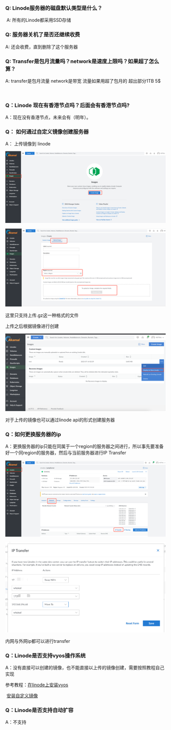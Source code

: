 ### Q: Linode服务器的磁盘默认类型是什么？

​       A: 所有的Linode都采用SSD存储



### Q: 服务器关机了是否还继续收费

A: 还会收费，直到删除了这个服务器



### Q: Transfer是包月流量吗？network是速度上限吗？如果超了怎么算？

A: transfer是包月流量 network是带宽 流量如果用超了包月的 超出部分1TB 5$

​	

### Q：Linode 现在有香港节点吗？后面会有香港节点吗?

A：现在没有香港节点，未来会有（明年）。



### Q： 如何通过自定义镜像创建服务器

A： 上传镜像到 linode

![image-20230713161044009](../picture/image-20230713161044009.png)

![image-20230713161236638](../picture/image-20230713161236638.png)

这里只支持上传.gz这一种格式的文件 



上传之后根据镜像进行创建

![image-20230714112610718](../picture/image-20230714112610718.png)

对于上传的镜像也可以通过linode api的形式创建服务器



### Q：如何更换服务器的ip

A：更换服务器的ip只能在同属于一个region的服务器之间进行，所以事先要准备好一个同region的服务器，然后与当前服务器进行IP Transfer

![image-20230814095403709](../picture/image-20230814095403709.png)

![image-20230814095948664](../picture/README.png)

内网与外网ip都可以进行transfer





### Q：Linode是否支持vyos操作系统

A：没有直接可以创建的镜像，也不能直接以上传的镜像创建，需要按照教程自己实现

参考教程：[在linode上安装vyos](https://www.linode.com/community/questions/18630/how-do-i-install-vyos-on-my-linode)

​					[安装自定义镜像](https://www.linode.com/docs/products/compute/compute-instances/guides/install-a-custom-distribution/)

### Q：Linode是否支持自动扩容

A：不支持
